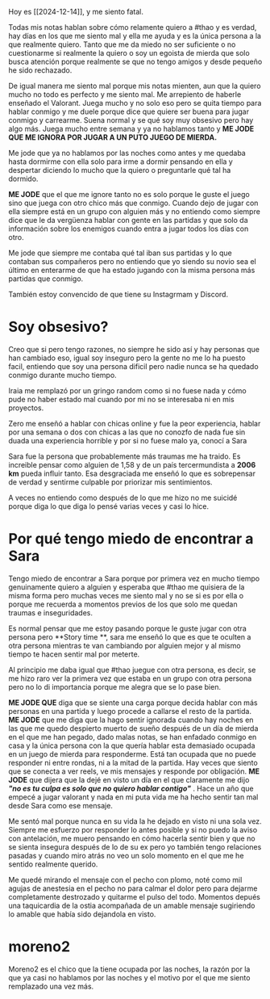 
Hoy es [[2024-12-14]], y me siento fatal.

Todas mis notas hablan sobre cómo relamente quiero a #thao y es verdad, hay días en los que me siento mal y ella me ayuda y es la única persona a la que realmente quiero. Tanto que me da miedo no ser suficiente o no cuestionarme si realmente la quiero o soy un egoista de mierda que solo busca atención porque realmente se que no tengo amigos y desde pequeño he sido rechazado. 

De igual manera me siento mal porque mis notas mienten, aun que la quiero mucho no todo es perfecto y me siento mal. 
Me arrepiento de haberle enseñado el Valorant. 
Juega mucho y no solo eso pero se quita tiempo para hablar conmigo  y me duele porque dice que quiere ser buena para jugar conmigo y carrearme. Suena normal y se qué soy muy obsesivo pero hay algo más. Juega mucho entre semana y ya no hablamos tanto y **ME JODE QUE ME IGNORA POR JUGAR A UN PUTO JUEGO DE MIERDA.** 

Me jode que ya no hablamos por las noches como antes y me quedaba hasta dormirme con ella solo para irme a dormir pensando en ella y despertar diciendo lo mucho que la quiero o preguntarle qué tal ha dormido.

**ME JODE** que el que me ignore tanto no es solo porque le guste el juego sino que juega con otro chico más que conmigo. Cuando dejo de jugar con ella siempre está en un grupo con alguien más y no entiendo como siempre dice que le da vergüenza hablar con gente en las partidas y que solo da información sobre los enemigos cuando entra a jugar todos los días con otro. 

Me jode que siempre me contaba qué tal iban sus partidas y lo que contaban sus compañeros pero no entiendo que yo siendo su novio sea el último en enterarme de que ha estado jugando con la misma persona más partidas que conmigo. 

También estoy convencido de que tiene su Instagrmam y Discord.

# Soy obsesivo?

Creo que si pero tengo razones, no siempre he sido así y hay personas que han cambiado eso, igual soy inseguro pero la gente no me lo ha puesto facil, entiendo que soy una persona dificil pero nadie nunca se ha quedado conmigo durante mucho tiempo.

Iraia me remplazó por un gringo random como si no fuese nada y cómo pude no haber estado mal cuando por mi no se interesaba ni en mis proyectos. 

Zero me enseñó a hablar con chicas online y fue la peor experiencia, hablar por una semana o dos con chicas a las que no conozfo de nada fue sin duada una experiencia horrible y por si no fuese malo ya, conocí a Sara

Sara fue la persona que probablemente más traumas me ha traido. Es increible pensar como alguien de 1,58  y de un país tercermundista a **2006 km**
pueda influir tanto. Esa desgraciada me enseñó lo que es sobrepensar de verdad y sentirme culpable por priorizar mis sentimientos. 

A veces no entiendo como después de lo que me hizo no me suicidé porque diga lo que diga lo pensé varias veces y casi lo hice. 

# Por qué tengo miedo de encontrar a Sara

Tengo miedo de encontrar a Sara porque por primera vez en mucho tiempo genuinamente quiero a alguien y esperaba que #thao me quisiera de la misma forma pero muchas veces me siento mal y no se si es por ella o porque me recuerda a momentos previos de los que solo me quedan traumas e inseguridades. 

Es normal  pensar que me estoy pasando porque le guste jugar con otra persona pero **Story time **,   sara me enseñó lo que es que te oculten a otra persona mientras te van cambiando por alguien mejor y al mismo tiempo te hacen sentir mal por meterte. 

Al principio me daba igual  que #thao juegue con otra persona, es decir, se me hizo raro ver la primera vez que estaba en un grupo con otra persona pero no lo di importancia porque me alegra que se lo pase bien.

**ME JODE QUE** diga que se siente una carga porque decida hablar con más personas en una partida y luego procede a callarse el resto de la partida. **ME JODE** que me diga que la hago sentir ignorada cuando hay noches en las que me quedo despierto muerto de sueño después de un día de mierda en el que me han pegado, dado malas notas, se han enfadado conmigo en casa y la única persona con la que quería hablar esta demasiado ocupada en un juego de mierda para responderme. Está tan ocupada que no puede responder ni entre rondas, ni a la mitad de la partida. Hay veces que siento que se conecta a ver reels, ve mis mensajes y responde por obligación. **ME JODE** que dijera que la dejé en visto un día en el que claramente me dijo ***"no es tu culpa es solo que no quiero hablar contigo"*** . Hace un año que empecé a  jugar valorant y nada en mi puta vida me ha hecho sentir tan mal desde Sara como ese mensaje. 

Me sentó mal porque nunca en su vida la he dejado en visto ni una sola vez. Siempre me esfuerzo por responder lo antes posible y si no puedo la aviso con antelación, me muero pensando en cómo hacerla sentir bien y que no se sienta insegura después de lo de su ex pero yo también tengo relaciones pasadas y cuando miro atrás no veo un solo momento en el que me he sentido realmente querido. 

Me quedé mirando el mensaje con el pecho con plomo, noté como mil agujas de anestesia en el pecho no para calmar el dolor pero para dejarme completamente destrozado y quitarme el pulso del todo. Momentos depués una taquicardia de la ostia acompañada de un amable mensaje sugiriendo lo amable que había sido dejandola en visto. 

# moreno2

Moreno2 es el chico que la tiene ocupada por las noches, la razón por la que ya casi no hablamos por las noches y el motivo por el que me siento remplazado una vez más. 

